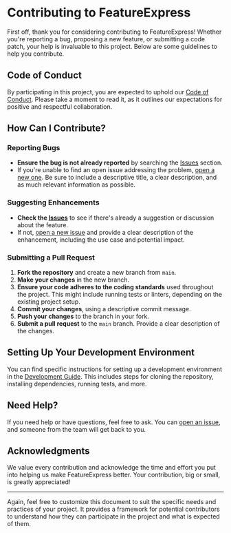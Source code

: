 # Contributing to FeatureExpress

First off, thank you for considering contributing to FeatureExpress! Whether you're reporting a bug, proposing a new feature, or submitting a code patch, your help is invaluable to this project. Below are some guidelines to help you contribute.

## Code of Conduct

By participating in this project, you are expected to uphold our [Code of Conduct](CODE_OF_CONDUCT.md). Please take a moment to read it, as it outlines our expectations for positive and respectful collaboration.

## How Can I Contribute?

### Reporting Bugs

- **Ensure the bug is not already reported** by searching the [Issues](https://github.com/your-username/FeatureExpress/issues) section.
- If you're unable to find an open issue addressing the problem, [open a new one](https://github.com/your-username/FeatureExpress/issues/new). Be sure to include a descriptive title, a clear description, and as much relevant information as possible.

### Suggesting Enhancements

- **Check the [Issues](https://github.com/your-username/FeatureExpress/issues)** to see if there's already a suggestion or discussion about the feature.
- If not, [open a new issue](https://github.com/your-username/FeatureExpress/issues/new) and provide a clear description of the enhancement, including the use case and potential impact.

### Submitting a Pull Request

1. **Fork the repository** and create a new branch from `main`.
2. **Make your changes** in the new branch.
3. **Ensure your code adheres to the coding standards** used throughout the project. This might include running tests or linters, depending on the existing project setup.
4. **Commit your changes**, using a descriptive commit message.
5. **Push your changes** to the branch in your fork.
6. **Submit a pull request** to the `main` branch. Provide a clear description of the changes.

## Setting Up Your Development Environment

You can find specific instructions for setting up a development environment in the [Development Guide](DEVELOPMENT.md). This includes steps for cloning the repository, installing dependencies, running tests, and more.

## Need Help?

If you need help or have questions, feel free to ask. You can [open an issue](https://github.com/your-username/FeatureExpress/issues/new), and someone from the team will get back to you.

## Acknowledgments

We value every contribution and acknowledge the time and effort you put into helping us make FeatureExpress better. Your contribution, big or small, is greatly appreciated!

---

Again, feel free to customize this document to suit the specific needs and practices of your project. It provides a framework for potential contributors to understand how they can participate in the project and what is expected of them.